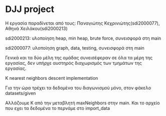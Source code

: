 # DJJ project
Η εργασία παραδίνεται από τους: 
Παναγιώτης Κεχρινιώτης(sdi2000077), Αθηνά Χειλάκου(sdi2000213)



sdi2000213:
υλοποίηση heap, min heap, brute force, συνεισφορά στη main

sdi2000077:
υλοποίηση graph, data, testing, συνεισφορά στη main

Γενικά και τα δύο μέλη της ομάδας συνεισέφεραν σε όλα τα μέρη της εργασίας, δεν υπήρχε αυστηρός διαχωρισμός των τμημάτων της εργασίας.

K nearest neighbors descent implementation

Για την ώρα τρέχει τα δεδομένα του διαγωνισμού μόνο, στον φάκελο datasets/given

Αλλάζουμε K από την μεταβλητή maxNeighbors στην main.
Και το αρχείο που εχει τα δεδομένα το περνάμε στο import_data
